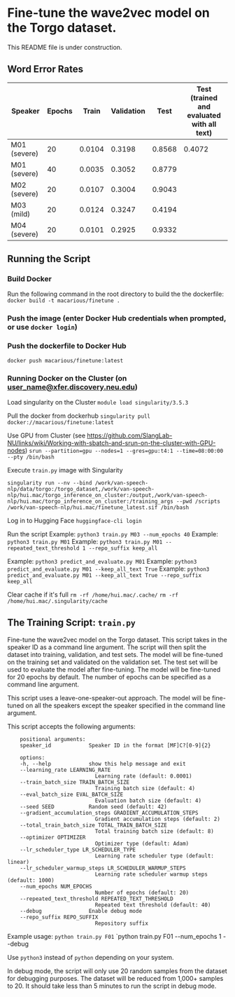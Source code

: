 # Fine-tune the wave2vec model on the Torgo dataset.
This README file is under construction.

## Word Error Rates
| Speaker | Epochs | Train | Validation | Test | Test (trained and evaluated with all text) |
|---------|--------|-------|------------|------|-----------------|
| M01 (severe) | 20 | 0.0104 | 0.3198 | 0.8568 | 0.4072 |
| M01 (severe) | 40 | 0.0035 | 0.3052 | 0.8779 |  |
| M02 (severe) | 20 | 0.0107 | 0.3004 | 0.9043 |  |
| M03 (mild)   | 20 | 0.0124 | 0.3247 | 0.4194 |  |
| M04 (severe) | 20 | 0.0101 | 0.2925 | 0.9332 |  |

## Running the Script
### Build Docker
Run the following command in the root directory to build the the dockerfile:
`docker build -t macarious/finetune .`

### Push the image (enter Docker Hub credentials when prompted, or use `docker login`)

### Push the dockerfile to Docker Hub
`docker push macarious/finetune:latest`

### Running Docker on the Cluster (on user_name@xfer.discovery.neu.edu)
Load singularity on the Cluster
`module load singularity/3.5.3`

Pull the docker from dockerhub
`singularity pull docker://macarious/finetune:latest`

Use GPU from Cluster
(see https://github.com/SlangLab-NU/links/wiki/Working-with-sbatch-and-srun-on-the-cluster-with-GPU-nodes)
`srun --partition=gpu --nodes=1 --gres=gpu:t4:1 --time=08:00:00 --pty /bin/bash`

Execute `train.py` image with Singularity
```
singularity run --nv --bind /work/van-speech-nlp/data/torgo:/torgo_dataset,/work/van-speech-nlp/hui.mac/torgo_inference_on_cluster:/output,/work/van-speech-nlp/hui.mac/torgo_inference_on_cluster:/training_args --pwd /scripts /work/van-speech-nlp/hui.mac/finetune_latest.sif /bin/bash
```

Log in to Hugging Face
`huggingface-cli login`

Run the script
Example: `python3 train.py M03 --num_epochs 40`
Example: `python3 train.py M01`
Example: `python3 train.py M01 --repeated_text_threshold 1 --repo_suffix keep_all`

Example: `python3 predict_and_evaluate.py M01`
Example: `python3 predict_and_evaluate.py M01 --keep_all_text True`
Example: `python3 predict_and_evaluate.py M01 --keep_all_text True --repo_suffix keep_all`

Clear cache if it's full
`rm -rf /home/hui.mac/.cache/`
`rm -rf /home/hui.mac/.singularity/cache`

## The Training Script: `train.py`
Fine-tune the wave2vec model on the Torgo dataset. This script takes in the
speaker ID as a command line argument. The script will then split the dataset
into training, validation, and test sets. The model will be fine-tuned on the
training set and validated on the validation set. The test set will be used to
evaluate the model after fine-tuning. The model will be fine-tuned for 20 epochs
by default. The number of epochs can be specified as a command line argument.

This script uses a leave-one-speaker-out approach. The model will be fine-tuned
on all the speakers except the speaker specified in the command line argument.

This script accepts the following arguments:
```
    positional arguments:
    speaker_id            Speaker ID in the format [MF]C?[0-9]{2}

    options:
    -h, --help            show this help message and exit
    --learning_rate LEARNING_RATE
                            Learning rate (default: 0.0001)
    --train_batch_size TRAIN_BATCH_SIZE
                            Training batch size (default: 4)
    --eval_batch_size EVAL_BATCH_SIZE
                            Evaluation batch size (default: 4)
    --seed SEED           Random seed (default: 42)
    --gradient_accumulation_steps GRADIENT_ACCUMULATION_STEPS
                            Gradient accumulation steps (default: 2)
    --total_train_batch_size TOTAL_TRAIN_BATCH_SIZE
                            Total training batch size (default: 8)
    --optimizer OPTIMIZER
                            Optimizer type (default: Adam)
    --lr_scheduler_type LR_SCHEDULER_TYPE
                            Learning rate scheduler type (default: linear)
    --lr_scheduler_warmup_steps LR_SCHEDULER_WARMUP_STEPS
                            Learning rate scheduler warmup steps (default: 1000)
    --num_epochs NUM_EPOCHS
                            Number of epochs (default: 20)
    --repeated_text_threshold REPEATED_TEXT_THRESHOLD
                            Repeated text threshold (default: 40)
    --debug               Enable debug mode
    --repo_suffix REPO_SUFFIX
                            Repository suffix
```

Example usage:
`python train.py F01`
`python train.py F01 --num_epochs 1 --debug

Use `python3` instead of `python` depending on your system.

In debug mode, the script will only use 20 random samples from the dataset for
debugging purposes. The dataset will be reduced from 1,000+ samples to 20. It
should take less than 5 minutes to run the script in debug mode.
